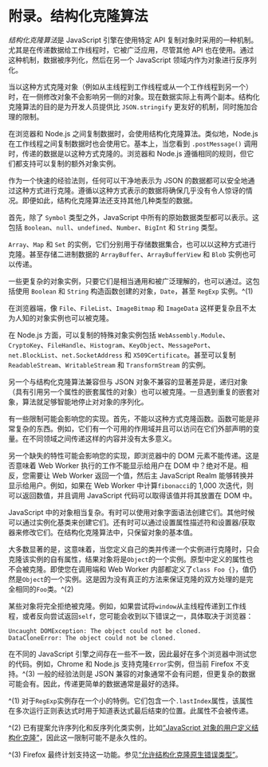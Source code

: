# 附录。结构化克隆算法

*结构化克隆算法*是 JavaScript 引擎在使用特定 API 复制对象时采用的一种机制。尤其是在传递数据给工作线程时，它被广泛应用，尽管其他 API 也在使用。通过这种机制，数据被序列化，然后在另一个 JavaScript 领域内作为对象进行反序列化。

当以这种方式克隆对象（例如从主线程到工作线程或从一个工作线程到另一个）时，在一侧修改对象不会影响另一侧的对象。现在数据实际上有两个副本。结构化克隆算法的目的是为开发人员提供比 `JSON.stringify` 更友好的机制，同时施加合理的限制。

在浏览器和 Node.js 之间复制数据时，会使用结构化克隆算法。类似地，Node.js 在工作线程之间复制数据时也会使用它。基本上，当您看到 `.postMessage()` 调用时，传递的数据是以这种方式克隆的。浏览器和 Node.js 遵循相同的规则，但它们都支持可以复制的额外对象实例。

作为一个快速的经验法则，任何可以干净地表示为 JSON 的数据都可以安全地通过这种方式进行克隆。遵循以这种方式表示的数据将确保几乎没有令人惊讶的情况。即便如此，结构化克隆算法还支持其他几种类型的数据。

首先，除了 `Symbol` 类型之外，JavaScript 中所有的原始数据类型都可以表示。这包括 `Boolean`、`null`、`undefined`、`Number`、`BigInt` 和 `String` 类型。

`Array`、`Map` 和 `Set` 的实例，它们分别用于存储数据集合，也可以以这种方式进行克隆。甚至存储二进制数据的 `ArrayBuffer`、`ArrayBufferView` 和 `Blob` 实例也可以传递。

一些更复杂的对象实例，只要它们是相当通用和被广泛理解的，也可以通过。这包括使用 `Boolean` 和 `String` 构造函数创建的对象，`Date`，甚至 `RegExp` 实例。^(1)

在浏览器端，像 `File`、`FileList`、`ImageBitmap` 和 `ImageData` 这样更复杂且不太为人知的对象实例也可以被克隆。

在 Node.js 方面，可以复制的特殊对象实例包括 `WebAssembly.Module`、`CryptoKey`、`FileHandle`、`Histogram`、`KeyObject`、`MessagePort`、`net.BlockList`、`net.SocketAddress` 和 `X509Certificate`。甚至可以复制 `R⁠e⁠a⁠da⁠b⁠l⁠e⁠S⁠t⁠r⁠e⁠a⁠m`、`WritableStream` 和 `TransformStream` 的实例。

另一个与结构化克隆算法兼容但与 JSON 对象不兼容的显著差异是，递归对象（具有引用另一个属性的嵌套属性的对象）也可以被克隆。一旦遇到重复的嵌套对象，算法就足够智能地停止对对象的序列化。

有一些限制可能会影响您的实现。首先，不能以这种方式克隆函数。函数可能是非常复杂的东西。例如，它们有一个可用的作用域并且可以访问在它们外部声明的变量。在不同领域之间传递这样的内容并没有太多意义。

另一个缺失的特性可能会影响您的实现，即浏览器中的 DOM 元素不能传递。这是否意味着 Web Worker 执行的工作不能显示给用户在 DOM 中？绝对不是。相反，您需要让 Web Worker 返回一个值，然后主 JavaScript Realm 能够转换并显示给用户。例如，如果在 Web Worker 中计算`fibonacci`的 1,000 次迭代，则可以返回数值，并且调用 JavaScript 代码可以取得该值并将其放置在 DOM 中。

JavaScript 中的对象相当复杂。有时可以使用对象字面语法创建它们。其他时候可以通过实例化基类来创建它们。还有时可以通过设置属性描述符和设置器/获取器来修改它们。在结构化克隆算法中，只保留对象的基本值。

大多数显著的是，这意味着，当您定义自己的类并传递一个实例进行克隆时，只会克隆该实例的自有属性，结果对象将是`Object`的一个实例。原型中定义的属性也不会被克隆。即使您在调用端和 Web Worker 内部都定义了`class Foo {}`，值仍然是`Object`的一个实例。这是因为没有真正的方法来保证克隆的双方处理的是完全相同的`Foo`类。^(2)

某些对象将完全拒绝被克隆。例如，如果尝试将`window`从主线程传递到工作线程，或者反向尝试返回`self`，您可能会收到以下错误之一，具体取决于浏览器：

```
Uncaught DOMException: The object could not be cloned.
DataCloneError: The object could not be cloned.
```

在不同的 JavaScript 引擎之间存在一些不一致，因此最好在多个浏览器中测试您的代码。例如，Chrome 和 Node.js 支持克隆`Error`实例，但当前 Firefox 不支持。^(3) 一般的经验法则是 JSON 兼容的对象通常不会有问题，但更复杂的数据可能会有。因此，传递更简单的数据通常是最好的选择。

^(1) 对于`RegExp`实例存在一个小的特例。它们包含一个`.lastIndex`属性，该属性在多次运行正则表达式时用于知道表达式最后结束的位置。此属性不会被传递。

^(2) 已有提案允许序列化和反序列化类实例，比如[“JavaScript 对象的用户定义结构化克隆”](https://oreil.ly/HZUyz)，因此这一限制可能不是永久性的。

^(3) Firefox 最终计划支持这一功能。参见[“允许结构化克隆原生错误类型”](https://oreil.ly/wT4NG)。
